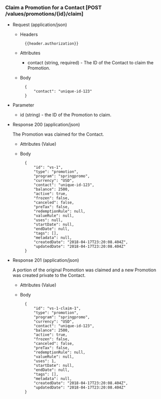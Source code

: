 ### Claim a Promotion for a Contact [POST /values/promotions/{id}/claim]

+ Request (application/json)
     + Headers
     
             {{header.authorization}}
 
     + Attributes
         + contact (string, required) - The ID of the Contact to claim the Promotion.
         
     + Body
     
             {
                 "contact": "unique-id-123"
             }

+ Parameter
    + id (string) - the ID of the Promotion to claim.

+ Response 200 (application/json)
    
    The Promotion was claimed for the Contact.

    + Attributes (Value)

    + Body

            {
                "id": "vs-1",
                "type": "promotion",
                "program": "springpromo",
                "currency": "USD",
                "contact": "unique-id-123",
                "balance": 2500,
                "active": true,
                "frozen": false,
                "canceled": false,
                "preTax": false,
                "redemptionRule": null,
                "valueRule": null,
                "uses": null,
                "startDate": null,
                "endDate": null,
                "tags": [],
                "metadata": null,
                "createdDate": "2018-04-17T23:20:08.404Z",
                "updatedDate": "2018-04-17T23:20:08.404Z"
            }

+ Response 201 (application/json)
    
    A portion of the original Promotion was claimed and a new Promotion was created private to the Contact.

    + Attributes (Value)

    + Body

            {
                "id": "vs-1-claim-1",
                "type": "promotion",
                "program": "springpromo",
                "currency": "USD",
                "contact": "unique-id-123",
                "balance": 2500,
                "active": true,
                "frozen": false,
                "canceled": false,
                "preTax": false,
                "redemptionRule": null,
                "valueRule": null,
                "uses": 1,
                "startDate": null,
                "endDate": null,
                "tags": [],
                "metadata": null,
                "createdDate": "2018-04-17T23:20:08.404Z",
                "updatedDate": "2018-04-17T23:20:08.404Z"
            }
